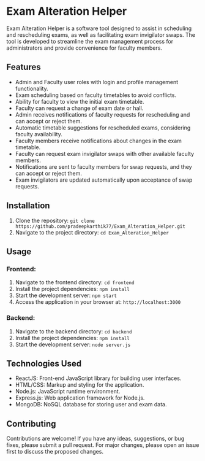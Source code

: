 # Exam Alteration Helper

Exam Alteration Helper is a software tool designed to assist in scheduling and rescheduling exams, as well as facilitating exam invigilator swaps. The tool is developed to streamline the exam management process for administrators and provide convenience for faculty members.

## Features

- Admin and Faculty user roles with login and profile management functionality.
- Exam scheduling based on faculty timetables to avoid conflicts.
- Ability for faculty to view the initial exam timetable.
- Faculty can request a change of exam date or hall.
- Admin receives notifications of faculty requests for rescheduling and can accept or reject them.
- Automatic timetable suggestions for rescheduled exams, considering faculty availability.
- Faculty members receive notifications about changes in the exam timetable.
- Faculty can request exam invigilator swaps with other available faculty members.
- Notifications are sent to faculty members for swap requests, and they can accept or reject them.
- Exam invigilators are updated automatically upon acceptance of swap requests.

## Installation

1. Clone the repository: `git clone https://github.com/pradeepkarthik77/Exam_Alteration_Helper.git`
2. Navigate to the project directory: `cd Exam_Alteration_Helper`

## Usage
### Frontend:
1. Navigate to the frontend directory: `cd frontend`
2. Install the project dependencies: `npm install`
3. Start the development server: `npm start`
4. Access the application in your browser at: `http://localhost:3000`

### Backend:
1. Navigate to the backend directory: `cd backend`
2. Install the project dependencies: `npm install`
3. Start the development server: `node server.js`

## Technologies Used

- ReactJS: Front-end JavaScript library for building user interfaces.
- HTML/CSS: Markup and styling for the application.
- Node.js: JavaScript runtime environment.
- Express.js: Web application framework for Node.js.
- MongoDB: NoSQL database for storing user and exam data.

## Contributing

Contributions are welcome! If you have any ideas, suggestions, or bug fixes, please submit a pull request. For major changes, please open an issue first to discuss the proposed changes.

